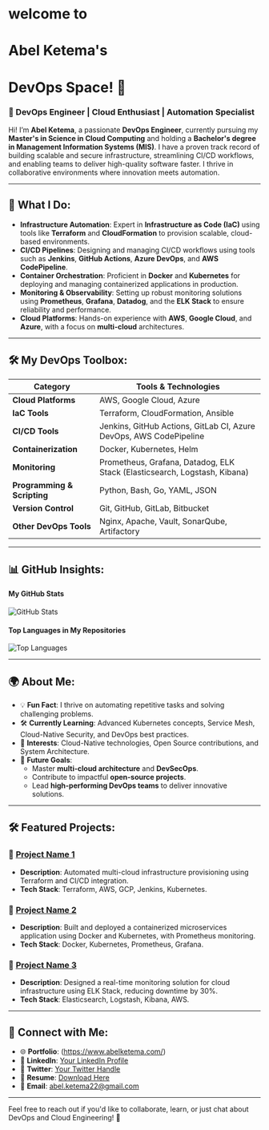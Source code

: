 #  welcome to 

# Abel Ketema's 

# DevOps Space! 👋  

### 🚀 DevOps Engineer | Cloud Enthusiast | Automation Specialist  

Hi! I’m **Abel Ketema**, a passionate **DevOps Engineer**, currently pursuing my **Master's in Science in Cloud Computing** and holding a **Bachelor's degree in Management Information Systems (MIS)**. I have a proven track record of building scalable and secure infrastructure, streamlining CI/CD workflows, and enabling teams to deliver high-quality software faster. I thrive in collaborative environments where innovation meets automation.  

---

## 🌟 What I Do:
- **Infrastructure Automation**: Expert in **Infrastructure as Code (IaC)** using tools like **Terraform** and **CloudFormation** to provision scalable, cloud-based environments.  
- **CI/CD Pipelines**: Designing and managing CI/CD workflows using tools such as **Jenkins**, **GitHub Actions**, **Azure DevOps**, and **AWS CodePipeline**.  
- **Container Orchestration**: Proficient in **Docker** and **Kubernetes** for deploying and managing containerized applications in production.  
- **Monitoring & Observability**: Setting up robust monitoring solutions using **Prometheus**, **Grafana**, **Datadog**, and the **ELK Stack** to ensure reliability and performance.  
- **Cloud Platforms**: Hands-on experience with **AWS**, **Google Cloud**, and **Azure**, with a focus on **multi-cloud** architectures.  

---

## 🛠️ My DevOps Toolbox:
| **Category**            | **Tools & Technologies**                                                                                       |
|--------------------------|---------------------------------------------------------------------------------------------------------------|
| **Cloud Platforms**      | AWS, Google Cloud, Azure                                                                                     |
| **IaC Tools**            | Terraform, CloudFormation, Ansible                                                                           |
| **CI/CD Tools**          | Jenkins, GitHub Actions, GitLab CI, Azure DevOps, AWS CodePipeline                                           |
| **Containerization**     | Docker, Kubernetes, Helm                                                                                     |
| **Monitoring**           | Prometheus, Grafana, Datadog, ELK Stack (Elasticsearch, Logstash, Kibana)                                     |
| **Programming & Scripting** | Python, Bash, Go, YAML, JSON                                                                                  |
| **Version Control**      | Git, GitHub, GitLab, Bitbucket                                                                               |
| **Other DevOps Tools**   | Nginx, Apache, Vault, SonarQube, Artifactory                                                                 |

---

## 📊 GitHub Insights:

#### **My GitHub Stats**  
![GitHub Stats](https://github-readme-stats.vercel.app/api?username=yourusername&show_icons=true&theme=tokyonight&hide_border=true)

#### **Top Languages in My Repositories**  
![Top Languages](https://github-readme-stats.vercel.app/api/top-langs/?username=yourusername&langs_count=10&layout=compact&theme=tokyonight&hide_border=true)




---

## 🌍 About Me:
- 💡 **Fun Fact**: I thrive on automating repetitive tasks and solving challenging problems.  
- 🛠️ **Currently Learning**: Advanced Kubernetes concepts, Service Mesh, Cloud-Native Security, and DevOps best practices.  
- 🌱 **Interests**: Cloud-Native technologies, Open Source contributions, and System Architecture.  
- 🎯 **Future Goals**: 
  - Master **multi-cloud architecture** and **DevSecOps**.  
  - Contribute to impactful **open-source projects**.  
  - Lead **high-performing DevOps teams** to deliver innovative solutions.  


---

## 🛠️ Featured Projects:
### 🔹 **[Project Name 1](#)**
- **Description**: Automated multi-cloud infrastructure provisioning using Terraform and CI/CD integration.  
- **Tech Stack**: Terraform, AWS, GCP, Jenkins, Kubernetes.  

### 🔹 **[Project Name 2](#)**
- **Description**: Built and deployed a containerized microservices application using Docker and Kubernetes, with Prometheus monitoring.  
- **Tech Stack**: Docker, Kubernetes, Prometheus, Grafana.  

### 🔹 **[Project Name 3](#)**
- **Description**: Designed a real-time monitoring solution for cloud infrastructure using ELK Stack, reducing downtime by 30%.  
- **Tech Stack**: Elasticsearch, Logstash, Kibana, AWS.  

---

## 🔗 Connect with Me:
- 🌐 **Portfolio**: (https://www.abelketema.com/)
- 💼 **LinkedIn**: [Your LinkedIn Profile](https://linkedin.com/in/yourusername)  
- 🐤 **Twitter**: [Your Twitter Handle](https://twitter.com/yourusername)  
- 📄 **Resume**: [Download Here](#)  
- 📧 **Email**: [abel.ketema22@gmail.com](mailto:abel.ketema22@gmail.com)  

---

Feel free to reach out if you'd like to collaborate, learn, or just chat about DevOps and Cloud Engineering! 🚀
